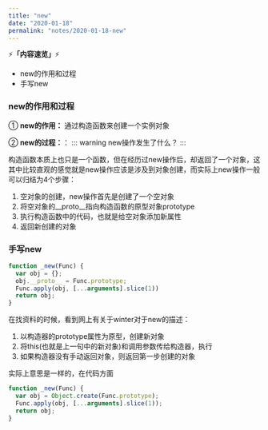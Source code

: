 ```yaml
---
title: "new"
date: "2020-01-18"
permalink: "notes/2020-01-18-new"
---
```


⚡<strong>「内容速览」</strong>⚡

- new的作用和过程
- 手写new

### new的作用和过程

① **new的作用：** 通过构造函数来创建一个实例对象

② **new的过程：**：
::: warning
new操作发生了什么？
:::

构造函数本质上也只是一个函数，但在经历过new操作后，却返回了一个对象，这其中比较直观的感觉就是new操作应该是涉及到对象创建，而实际上new操作一般可以归结为4个步骤：
1. 空对象的创建，new操作首先是创建了一个空对象
2. 将空对象的__proto__指向构造函数的原型对象prototype
3. 执行构造函数中的代码，也就是给空对象添加新属性
4. 返回新创建的对象

### 手写new

```js
function _new(Func) {
  var obj = {};
  obj.__proto__ = Func.prototype;
  Func.apply(obj, [...arguments].slice(1))
  return obj;
}
```

在找资料的时候，看到网上有关于winter对于new的描述：
1. 以构造器的prototype属性为原型，创建新对象
2. 将this(也就是上一句中的新对象)和调用参数传给构造器，执行
3. 如果构造器没有手动返回对象，则返回第一步创建的对象

实际上意思是一样的，在代码方面

```js
function _new(Func) {
  var obj = Object.create(Func.prototype);
  Func.apply(obj, [...arguments].slice(1));
  return obj;
}
```